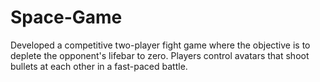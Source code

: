 # Space-Game
Developed a competitive two-player fight game where the objective is to deplete the opponent's lifebar to zero. Players control avatars that shoot bullets at each other in a fast-paced battle.
